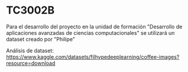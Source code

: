 # TC3002B

Para el desarrollo del proyecto en la unidad de formación  "Desarrollo de aplicaciones avanzadas de ciencias computacionales" se utilizará un dataset creado por "Philipe"

Análisis de dataset: https://www.kaggle.com/datasets/filhypedeeplearning/coffee-images?resource=download
